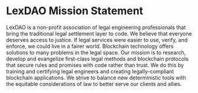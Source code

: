 # LexDAO Mission Statement 

LexDAO is a non-profit association of legal engineering professionals that bring the traditional legal settlement layer to code. We believe that everyone deserves access to justice. If legal services were easier to use, verify, and enforce, we could live in a fairer world. Blockchain technology offers solutions to many problems in the legal space. Our mission is to research, develop and evangelize first-class legal methods and blockchain protocols that secure rules and promises with code rather than trust. We do this by training and certifying legal engineers and creating legally-compliant blockchain applications. We strive to balance new deterministic tools with the equitable considerations of law to better serve our clients and allies.
